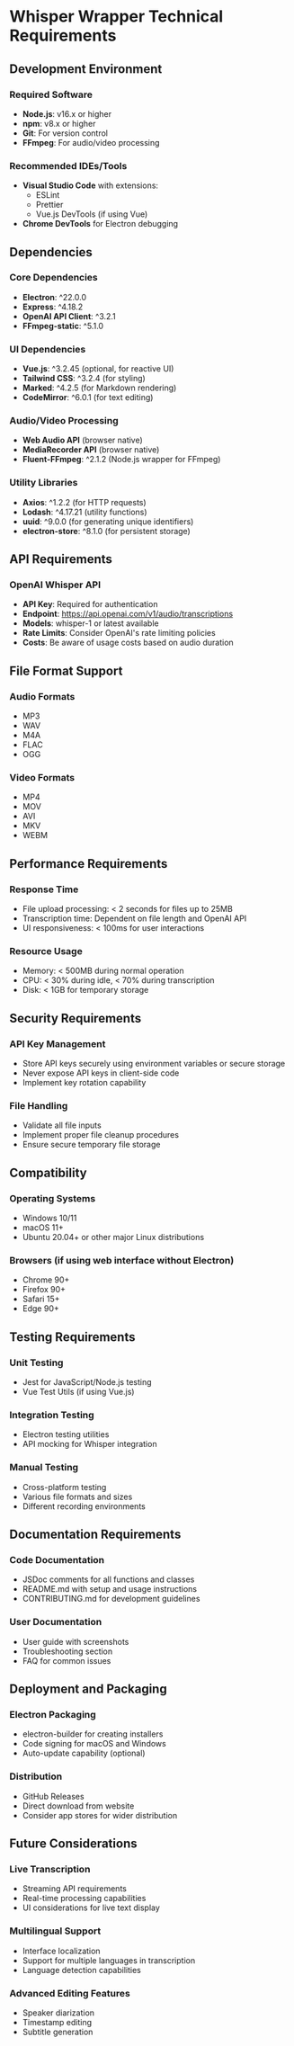 # Whisper Wrapper Technical Requirements

## Development Environment

### Required Software
- **Node.js**: v16.x or higher
- **npm**: v8.x or higher
- **Git**: For version control
- **FFmpeg**: For audio/video processing

### Recommended IDEs/Tools
- **Visual Studio Code** with extensions:
  - ESLint
  - Prettier
  - Vue.js DevTools (if using Vue)
- **Chrome DevTools** for Electron debugging

## Dependencies

### Core Dependencies
- **Electron**: ^22.0.0
- **Express**: ^4.18.2
- **OpenAI API Client**: ^3.2.1
- **FFmpeg-static**: ^5.1.0

### UI Dependencies
- **Vue.js**: ^3.2.45 (optional, for reactive UI)
- **Tailwind CSS**: ^3.2.4 (for styling)
- **Marked**: ^4.2.5 (for Markdown rendering)
- **CodeMirror**: ^6.0.1 (for text editing)

### Audio/Video Processing
- **Web Audio API** (browser native)
- **MediaRecorder API** (browser native)
- **Fluent-FFmpeg**: ^2.1.2 (Node.js wrapper for FFmpeg)

### Utility Libraries
- **Axios**: ^1.2.2 (for HTTP requests)
- **Lodash**: ^4.17.21 (utility functions)
- **uuid**: ^9.0.0 (for generating unique identifiers)
- **electron-store**: ^8.1.0 (for persistent storage)

## API Requirements

### OpenAI Whisper API
- **API Key**: Required for authentication
- **Endpoint**: https://api.openai.com/v1/audio/transcriptions
- **Models**: whisper-1 or latest available
- **Rate Limits**: Consider OpenAI's rate limiting policies
- **Costs**: Be aware of usage costs based on audio duration

## File Format Support

### Audio Formats
- MP3
- WAV
- M4A
- FLAC
- OGG

### Video Formats
- MP4
- MOV
- AVI
- MKV
- WEBM

## Performance Requirements

### Response Time
- File upload processing: < 2 seconds for files up to 25MB
- Transcription time: Dependent on file length and OpenAI API
- UI responsiveness: < 100ms for user interactions

### Resource Usage
- Memory: < 500MB during normal operation
- CPU: < 30% during idle, < 70% during transcription
- Disk: < 1GB for temporary storage

## Security Requirements

### API Key Management
- Store API keys securely using environment variables or secure storage
- Never expose API keys in client-side code
- Implement key rotation capability

### File Handling
- Validate all file inputs
- Implement proper file cleanup procedures
- Ensure secure temporary file storage

## Compatibility

### Operating Systems
- Windows 10/11
- macOS 11+
- Ubuntu 20.04+ or other major Linux distributions

### Browsers (if using web interface without Electron)
- Chrome 90+
- Firefox 90+
- Safari 15+
- Edge 90+

## Testing Requirements

### Unit Testing
- Jest for JavaScript/Node.js testing
- Vue Test Utils (if using Vue.js)

### Integration Testing
- Electron testing utilities
- API mocking for Whisper integration

### Manual Testing
- Cross-platform testing
- Various file formats and sizes
- Different recording environments

## Documentation Requirements

### Code Documentation
- JSDoc comments for all functions and classes
- README.md with setup and usage instructions
- CONTRIBUTING.md for development guidelines

### User Documentation
- User guide with screenshots
- Troubleshooting section
- FAQ for common issues

## Deployment and Packaging

### Electron Packaging
- electron-builder for creating installers
- Code signing for macOS and Windows
- Auto-update capability (optional)

### Distribution
- GitHub Releases
- Direct download from website
- Consider app stores for wider distribution

## Future Considerations

### Live Transcription
- Streaming API requirements
- Real-time processing capabilities
- UI considerations for live text display

### Multilingual Support
- Interface localization
- Support for multiple languages in transcription
- Language detection capabilities

### Advanced Editing Features
- Speaker diarization
- Timestamp editing
- Subtitle generation
